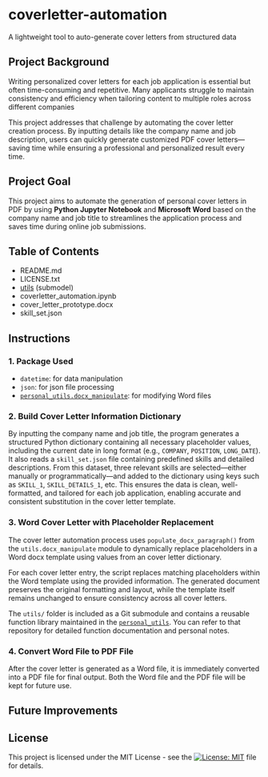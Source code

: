 # coverletter-automation
A lightweight tool to auto-generate cover letters from structured data

## Project Background
Writing personalized cover letters for each job application is essential but often time-consuming and repetitive. Many applicants struggle to maintain consistency and efficiency when tailoring content to multiple roles across different companies

This project addresses that challenge by automating the cover letter creation process. By inputting details like the company name and job description, users can quickly generate customized PDF cover letters—saving time while ensuring a professional and personalized result every time.

## Project Goal
This project aims to automate the generation of personal cover letters in PDF by using **Python Jupyter Notebook** and **Microsoft Word** based on the company name and job title to streamlines the application process and saves time during online job submissions.

## Table of Contents
- README.md
- LICENSE.txt
- [utils](https://github.com/leopengningchuan/personal_utils) (submodel)
- coverletter_automation.ipynb
- cover_letter_prototype.docx
- skill_set.json

## Instructions

### 1. Package Used
- `datetime`: for data manipulation
- `json`: for json file processing
- [`personal_utils.docx_manipulate`](https://github.com/leopengningchuan/personal_utils): for modifying Word files

### 2. Build Cover Letter Information Dictionary
By inputting the company name and job title, the program generates a structured Python dictionary containing all necessary placeholder values, including the current date in long format (e.g., `COMPANY`, `POSITION`, `LONG_DATE`). It also reads a `skill_set.json` file containing predefined skills and detailed descriptions. From this dataset, three relevant skills are selected—either manually or programmatically—and added to the dictionary using keys such as `SKILL_1`, `SKILL_DETAILS_1`, etc. This ensures the data is clean, well-formatted, and tailored for each job application, enabling accurate and consistent substitution in the cover letter template.

### 3. Word Cover Letter with Placeholder Replacement
The cover letter automation process uses `populate_docx_paragraph()` from the `utils.docx_manipulate` module to dynamically replace placeholders in a Word docx template using values from an cover letter dictionary.

For each cover letter entry, the script replaces matching placeholders within the Word template using the provided information. The generated document preserves the original formatting and layout, while the template itself remains unchanged to ensure consistency across all cover letters.

The `utils/` folder is included as a Git submodule and contains a reusable function library maintained in the [`personal_utils`](https://github.com/leopengningchuan/personal_utils). You can refer to that repository for detailed function documentation and personal notes.

### 4. Convert Word File to PDF File
After the cover letter is generated as a Word file, it is immediately converted into a PDF file for final output. Both the Word file and the PDF file will be kept for future use.

## Future Improvements


## License
This project is licensed under the MIT License - see the [![License: MIT](https://img.shields.io/badge/License-MIT-yellow.svg)](https://github.com/leopengningchuan/coverletter-automation?tab=MIT-1-ov-file) file for details.
